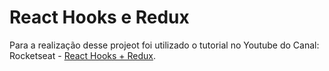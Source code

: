 # React Hooks e Redux

Para a realização desse projeot foi utilizado o tutorial no Youtube do Canal: Rocketseat - [React Hooks + Redux](https://www.youtube.com/watch?v=7L7MhxjI4PE).

